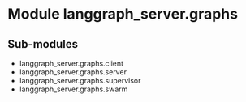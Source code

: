 Module langgraph_server.graphs
==============================

Sub-modules
-----------
* langgraph_server.graphs.client
* langgraph_server.graphs.server
* langgraph_server.graphs.supervisor
* langgraph_server.graphs.swarm
